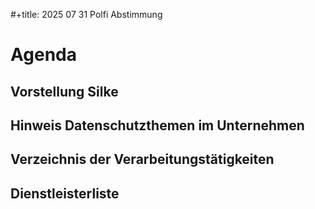 #+title: 2025 07 31 Polfi Abstimmung
# Agenda
## Vorstellung Silke
## Hinweis Datenschutzthemen im Unternehmen
## Verzeichnis der Verarbeitungstätigkeiten
## Dienstleisterliste
